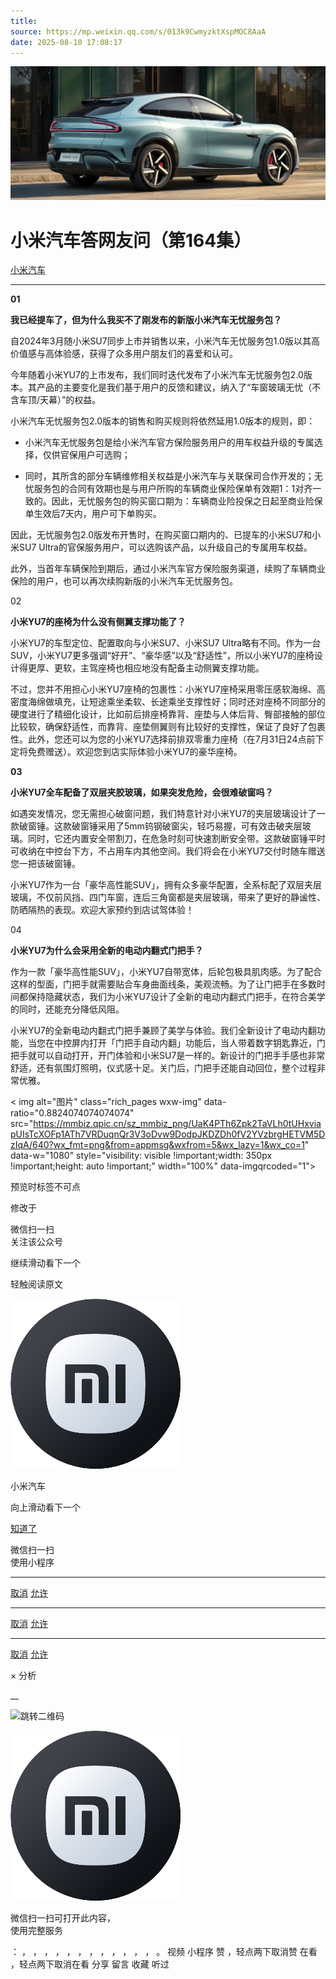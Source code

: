 ```yaml
---
title: 
source: https://mp.weixin.qq.com/s/013k9CwmyzktXspMOC8AaA
date: 2025-08-10 17:08:17
---
```


![cover_image](images/img_7410144d.jpg)


#  小米汽车答网友问（第164集）


[ 小米汽车 ](<javascript:void\(0\);>)

______

**01**

**我已经提车了，但为什么我买不了刚发布的新版小米汽车无忧服务包？**

自2024年3月随小米SU7同步上市并销售以来，小米汽车无忧服务包1.0版以其高价值感与高体验感，获得了众多用户朋友们的喜爱和认可。

今年随着小米YU7的上市发布，我们同时迭代发布了小米汽车无忧服务包2.0版本。其产品的主要变化是我们基于用户的反馈和建议，纳入了“车窗玻璃无忧（不含车顶/天幕）”的权益。

小米汽车无忧服务包2.0版本的销售和购买规则将依然延用1.0版本的规则，即：

  * 小米汽车无忧服务包是给小米汽车官方保险服务用户的用车权益升级的专属选择，仅供官保用户可选购；

  * 同时，其所含的部分车辆维修相关权益是小米汽车与关联保司合作开发的；无忧服务包的合同有效期也是与用户所购的车辆商业保险保单有效期1：1对齐一致的。因此，无忧服务包的购买窗口期为：车辆商业险投保之日起至商业险保单生效后7天内，用户可下单购买。

因此，无忧服务包2.0版发布开售时，在购买窗口期内的、已提车的小米SU7和小米SU7 Ultra的官保服务用户，可以选购该产品，以升级自己的专属用车权益。

此外，当首年车辆保险到期后，通过小米汽车官方保险服务渠道，续购了车辆商业保险的用户，也可以再次续购新版的小米汽车无忧服务包。

02

**小米YU7的座椅为什么没有侧翼支撑功能了？**

小米YU7的车型定位、配置取向与小米SU7、小米SU7 Ultra略有不同。作为一台SUV，小米YU7更多强调“好开”、“豪华感”以及“舒适性”，所以小米YU7的座椅设计得更厚、更软，主驾座椅也相应地没有配备主动侧翼支撑功能。

不过，您并不用担心小米YU7座椅的包裹性：小米YU7座椅采用零压感软海绵、高密度海绵做填充，让短途乘坐柔软、长途乘坐支撑性好；同时还对座椅不同部分的硬度进行了精细化设计，比如前后排座椅靠背、座垫与人体后背、臀部接触的部位比较软，确保舒适性，而靠背、座垫侧翼则有比较好的支撑性，保证了良好了包裹性。此外，您还可以为您的小米YU7选择前排双零重力座椅（在7月31日24点前下定将免费赠送）。欢迎您到店实际体验小米YU7的豪华座椅。

**03**

**小米YU7全车配备了双层夹胶玻璃，如果突发危险，会很难破窗吗？**

如遇突发情况，您无需担心破窗问题，我们特意针对小米YU7的夹层玻璃设计了一款破窗锤。这款破窗锤采用了5mm钨钢破窗尖，轻巧易握，可有效击破夹层玻璃。同时，它还内置安全带割刀，在危急时刻可快速割断安全带。这款破窗锤平时可收纳在中控台下方，不占用车内其他空间。我们将会在小米YU7交付时随车赠送您一把该破窗锤。

小米YU7作为一台「豪华高性能SUV」，拥有众多豪华配置，全系标配了双层夹层玻璃，不仅前风挡、四门车窗，连后三角窗都是夹层玻璃，带来了更好的静谧性、防晒隔热的表现。欢迎大家预约到店试驾体验！

04

**小米YU7为什么会采用全新的电动内翻式门把手？**

作为一款「豪华高性能SUV」，小米YU7自带宽体，后轮包极具肌肉感。为了配合这样的型面，门把手就需要贴合车身曲面线条，美观流畅。为了让门把手在多数时间都保持隐藏状态，我们为小米YU7设计了全新的电动内翻式门把手，在符合美学的同时，还能充分降低风阻。

小米YU7的全新电动内翻式门把手兼顾了美学与体验。我们全新设计了电动内翻功能，当您在中控屏内打开「门把手自动内翻」功能后，当人带着数字钥匙靠近，门把手就可以自动打开，开门体验和小米SU7是一样的。新设计的门把手手感也非常舒适，还有氛围灯照明，仪式感十足。关门后，门把手还能自动回位，整个过程非常优雅。

  

  
  

  

< img alt="图片" class="rich_pages wxw-img" data-ratio="0.8824074074074074" src="https://mmbiz.qpic.cn/sz_mmbiz_png/UaK4PTh6Zpk2TaVLh0tUHxviapUIsTcXOFp1ATh7VRDuqnQr3V3oDvw9DodpJKDZDh0fV2YVzbrgHETVM5DzIqA/640?wx_fmt=png&from=appmsg&wxfrom=5&wx_lazy=1&wx_co=1" data-w="1080" style="visibility: visible !important;width: 350px !important;height: auto !important;" width="100%" data-imgqrcoded="1">[](<>)

预览时标签不可点

修改于

微信扫一扫  
关注该公众号

继续滑动看下一个

轻触阅读原文

![img_97d833da.jpg](images/img_97d833da.jpg)

小米汽车 

向上滑动看下一个

[知道了](<javascript:;>)

微信扫一扫  
使用小程序

****

[取消](<javascript:void\(0\);>) [允许](<javascript:void\(0\);>)

****

[取消](<javascript:void\(0\);>) [允许](<javascript:void\(0\);>)

****

[取消](<javascript:void\(0\);>) [允许](<javascript:void\(0\);>)

× 分析

__

![跳转二维码]()

![作者头像](images/img_97d833da.jpg)

微信扫一扫可打开此内容，  
使用完整服务

： ， ， ， ， ， ， ， ， ， ， ， ， 。 视频 小程序 赞 ，轻点两下取消赞 在看 ，轻点两下取消在看 分享 留言 收藏 听过